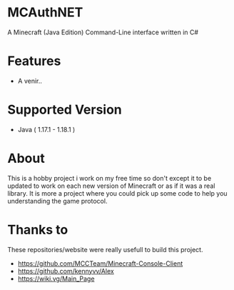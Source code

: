 # MCAuthNET
A Minecraft (Java Edition) Command-Line interface written in C#

# Features
- A venir..

# Supported Version
- Java ( 1.17.1 - 1.18.1 )

# About
This is a hobby project i work on my free time so don't except it to be updated to work on each new version of Minecraft or as if it was a real library. It is more a project where you could pick up some code to help you understanding the game protocol.


# Thanks to
These repositories/website were really usefull to build this project.

- https://github.com/MCCTeam/Minecraft-Console-Client
- https://github.com/kennyvv/Alex
- https://wiki.vg/Main_Page

